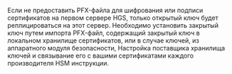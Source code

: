Если не предоставить PFX-файла для шифрования или подписи сертификатов на первом сервере HGS, только открытый ключ будет реплицироваться на этот сервер.
Необходимо установить закрытый ключ путем импорта PFX-файл, содержащий закрытый ключ в локальном хранилище сертификатов, или в случае ключей, из аппаратного модуля безопасности, Настройка поставщика хранилища ключей и связывание его с вашими сертификатами каждого производителя HSM инструкции.

<!-- Appears in guarded-fabric-initialize-hgs-ad-mode-default.md and guarded-fabric-initialize-hgs-tpm-mode-default.md
-->